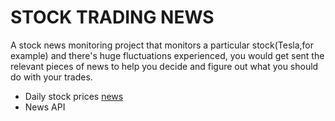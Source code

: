 # STOCK TRADING NEWS
 A stock news monitoring project that monitors a particular stock(Tesla,for example) and there's huge fluctuations experienced, you would get sent the relevant pieces of news to help you decide and figure out what you should do with your trades.
 - Daily stock prices [news](https://www.alphavantage.co/documentation/#daily)
 - News API[](https://newsapi.org/ )
